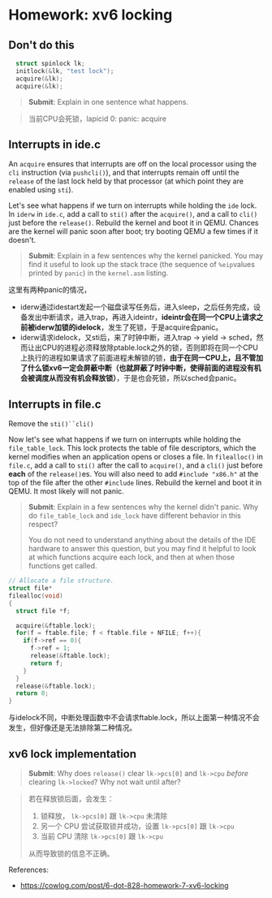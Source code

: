 # Homework: xv6 locking

## Don't do this

```c
  struct spinlock lk;
  initlock(&lk, "test lock");
  acquire(&lk);
  acquire(&lk);
```

> **Submit**: Explain in one sentence what happens.

> 当前CPU会死锁，lapicid 0: panic: acquire

## Interrupts in ide.c

An `acquire` ensures that interrupts are off on the local processor using the `cli` instruction (via `pushcli()`), and that interrupts remain off until the `release` of the last lock held by that processor (at which point they are enabled using `sti`).

Let's see what happens if we turn on interrupts while holding the `ide` lock. In `iderw` in `ide.c`, add a call to `sti()` after the `acquire()`, and a call to `cli()` just before the `release()`. Rebuild the kernel and boot it in QEMU. Chances are the kernel will panic soon after boot; try booting QEMU a few times if it doesn't.

> **Submit**: Explain in a few sentences why the kernel panicked. You may find it useful to look up the stack trace (the sequence of `%eip`values printed by `panic`) in the `kernel.asm` listing.

这里有两种panic的情况，

- iderw通过idestart发起一个磁盘读写任务后，进入sleep，之后任务完成，设备发出中断请求，进入trap，再进入ideintr，**ideintr会在同一个CPU上请求之前被iderw加锁的idelock**，发生了死锁，于是acquire会panic。
- iderw请求idelock，又sti后，来了时钟中断，进入trap -> yield -> sched，然而让出CPU的进程必须释放除ptable.lock之外的锁，否则即将在同一个CPU上执行的进程如果请求了前面进程未解锁的锁，**由于在同一CPU上，且不管加了什么锁xv6一定会屏蔽中断（也就屏蔽了时钟中断，使得前面的进程没有机会被调度从而没有机会释放锁）**，于是也会死锁，所以sched会panic。

## Interrupts in file.c

Remove the `sti()``cli()`

Now let's see what happens if we turn on interrupts while holding the `file_table_lock`. This lock protects the table of file descriptors, which the kernel modifies when an application opens or closes a file. In `filealloc()` in `file.c`, add a call to `sti()` after the call to `acquire()`, and a `cli()` just before **each** of the `release()`es. You will also need to add `#include "x86.h"` at the top of the file after the other `#include` lines. Rebuild the kernel and boot it in QEMU. It most likely will not panic.

> **Submit**: Explain in a few sentences why the kernel didn't panic. Why do `file_table_lock` and `ide_lock` have different behavior in this respect?
>
> You do not need to understand anything about the details of the IDE hardware to answer this question, but you may find it helpful to look at which functions acquire each lock, and then at when those functions get called.

```c
// Allocate a file structure.
struct file*
filealloc(void)
{
  struct file *f;

  acquire(&ftable.lock);
  for(f = ftable.file; f < ftable.file + NFILE; f++){
    if(f->ref == 0){
      f->ref = 1;
      release(&ftable.lock);
      return f;
    }
  }
  release(&ftable.lock);
  return 0;
}
```

与idelock不同，中断处理函数中不会请求ftable.lock，所以上面第一种情况不会发生，但好像还是无法排除第二种情况。

## xv6 lock implementation

> **Submit**: Why does `release()` clear `lk->pcs[0]` and `lk->cpu` *before* clearing `lk->locked`? Why not wait until after?

> 若在释放锁后面，会发生：
>
> 1. 锁释放， `lk->pcs[0]` 跟 `lk->cpu` 未清除
> 2. 另一个 CPU 尝试获取锁并成功，设置 `lk->pcs[0]` 跟 `lk->cpu`
> 3. 当前 CPU 清除 `lk->pcs[0]` 跟 `lk->cpu`
>
> 从而导致锁的信息不正确。



References:

- https://cowlog.com/post/6-dot-828-homework-7-xv6-locking

